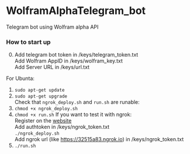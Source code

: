 # WolframAlphaTelegram_bot
Telegram bot using Wolfram alpha API 

### How to start up
0. Add telegram bot token in /keys/telegram_token.txt  
   Add Wolfram AppID in /keys/wolfram_key.txt  
   Add Server URL in /keys/url.txt  
   
For Ubunta:
1. ```sudo apt-get update```
3. ```sudo apt-get upgrade```  
Check that ```ngrok_deploy.sh``` and ```run.sh``` are runable:
3. ```chmod +x ngrok_deploy.sh```
4. ```chmod +x run.sh```
If you want to test it with ngrok:  
      Register on the [website](https://dashboard.ngrok.com/get-started/setup)  
      Add authtoken in /keys/ngrok_token.txt  
      ```./ngrok_deploy.sh```  
      Add ngrok url (like https://32515a83.ngrok.io) in /keys/ngrok_token.txt  
5. ```./run.sh```
